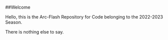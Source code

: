 ##Welcome
 
Hello, this is the Arc-Flash Repository for Code belonging to the 2022-2023 Season.

There is nothing else to say.